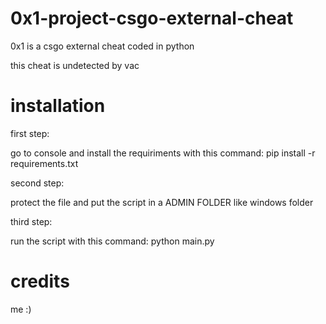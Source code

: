 # 0x1-project-csgo-external-cheat
0x1 is a csgo external cheat coded in python

this cheat is undetected by vac

# installation

first step: 

go to console and install the requiriments with this command: pip install -r requirements.txt

second step: 

protect the file and put the script in a ADMIN FOLDER like windows folder 

third step:

run the script with this command: python main.py

# credits 

me :)
